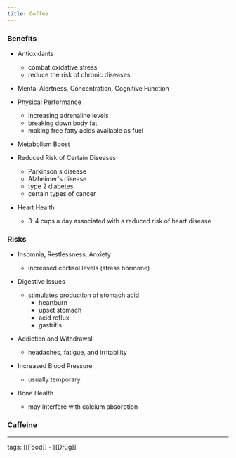 ```yaml
---
title: Coffee
---
```


### Benefits

- Antioxidants
	- combat oxidative stress  
	- reduce the risk of chronic diseases  

- Mental Alertness, Concentration, Cognitive Function

- Physical Performance
	- increasing adrenaline levels  
	- breaking down body fat  
	- making free fatty acids available as fuel  

- Metabolism Boost

- Reduced Risk of Certain Diseases  
	- Parkinson's disease  
	- Alzheimer's disease  
	- type 2 diabetes  
	- certain types of cancer  

- Heart Health
	- 3-4 cups a day associated with a reduced risk of heart disease

### Risks

- Insomnia, Restlessness, Anxiety
	- increased cortisol levels (stress hormone)

- Digestive Issues
	- stimulates production of stomach acid
		- heartburn  
		- upset stomach  
		- acid reflux  
		- gastritis  

- Addiction and Withdrawal
	- headaches, fatigue, and irritability

- Increased Blood Pressure
	- usually temporary

- Bone Health
	- may interfere with calcium absorption

### Caffeine


---

tags: [[Food]] - [[Drug]]